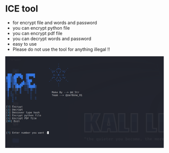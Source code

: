 # ICE tool

* for encrypt file and words and password 
* you can encrypt python file 
* you can encrypt pdf file
* you can decrypt words and password 
* easy to use 
* Please do not use the tool for anything illegal !!

![ICE](https://github.com/d5tr/ICE/blob/main/I.png)



